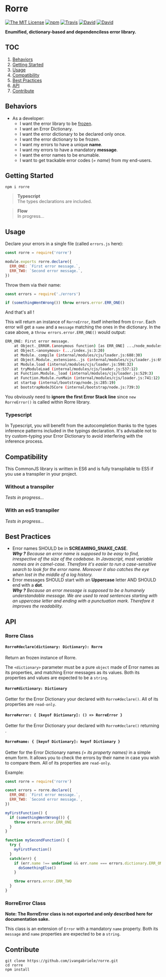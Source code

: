 # Rorre

[![The MIT License](https://img.shields.io/badge/license-MIT-orange.svg?style=flat-square)](http://opensource.org/licenses/MIT)
[![npm](https://img.shields.io/npm/v/rorre.svg?style=flat-square)](https://www.npmjs.com/package/rorre)
[![Travis](https://img.shields.io/travis/ivangabriele/rorre.svg?style=flat-square)](https://travis-ci.org/ivangabriele/rorre)
[![David](https://img.shields.io/david/ivangabriele/rorre.svg?style=flat-square)](https://david-dm.org/ivangabriele/rorre?type=dev)
[![David](https://img.shields.io/david/dev/ivangabriele/rorre.svg?style=flat-square)](https://david-dm.org/ivangabriele/rorre?type=dev)

**Enumified, dictionary-based and dependenciless error library.**

## TOC

1. [Behaviors](#behaviors)
1. [Getting Started](#getting-started)
1. [Usage](#usage)
1. [Compatibility](#compatibility)
1. [Best Practices](#best-practices)
1. [API](#usage)
1. [Contribute](#contribute)

## Behaviors

- As a developer:
  - I want the error library to be [frozen](https://developer.mozilla.org/en-US/docs/Web/JavaScript/Reference/Global_Objects/Object/freeze).
  - I want an Error Dictionary.
  - I want the error dictionary to be declared only once.
  - I want the error dictionary to be frozen.
  - I want my errors to have a unique **name**.
  - I want my errors to have a mandatory **message**.
  - I want the error names to be enumable.
  - I want to get trackable error codes (_= name_) from my end-users.

## Getting Started

```
npm i rorre
```

> **Typescript**<br>
> The types declarations are included.

> **Flow**<br>
> In progress...

## Usage

Declare your errors in a single file (called `errors.js` here):

```js
const rorre = require('rorre')

module.exports rorre.declare({
  ERR_ONE: `First error message.`,
  ERR_TWO: `Second error message.`,
})
```

Throw them via their name:

```js
const errors = require('./errors')

if (somethingWentWrong()) throw errors.error.ERR_ONE()
```

And that's all !

This will return an instance of `RorreError`, itself inherited from `Error`. Each error will get a `name` and a `message` matching the ones in the dictionary. In the case above, a `throw errors.error.ERR_ONE()` would output:

```bash
ERR_ONE: First error message.
    at Object._ERROR.(anonymous function) [as ERR_ONE] .../node_modules/rorre/rorre.js:105:28)
    at Object.<anonymous> (.../index.js:3:20)
    at Module._compile (internal/modules/cjs/loader.js:688:30)
    at Object.Module._extensions..js (internal/modules/cjs/loader.js:699:10)
    at Module.load (internal/modules/cjs/loader.js:598:32)
    at tryModuleLoad (internal/modules/cjs/loader.js:537:12)
    at Function.Module._load (internal/modules/cjs/loader.js:529:3)
    at Function.Module.runMain (internal/modules/cjs/loader.js:741:12)
    at startup (internal/bootstrap/node.js:285:19)
    at bootstrapNodeJSCore (internal/bootstrap/node.js:739:3)
```

You obviously need to **ignore the first Error Stack line** since `new RorreError()` is called within Rorre library.

### Typescript

In Typescript, you will benefit from the autocompletion thanks to the types inference patterns included in the typings declaration. It's advisable not to try custom-typing your Error Dictionary to avoid interfering with the inference process.

## Compatibility

This CommonJS library is written in ES6 and is fully transpilable to ES5 if you use a transpiler in your project.

### Without a transpiler

_Tests in progress..._

### With an es5 transpiler

_Tests in progress..._

## Best Practices

- Error names SHOULD be in **SCREAMING_SNAKE_CASE**.<br>
  _**Why ?** Because an error name is supposed to be easy to find, irrespective of the size of the codebase. In Javascript, most variable names are in camel-case. Therefore it's easier to run a case-sensitive search to look for the error name. Moreover it also catches the eye when lost in the middle of a log history._
- Error messages SHOULD start with an **Uppercase** letter AND SHOULD end with a **dot**.<br>
  _**Why ?** Because an error message is supposed to be a humanely understandable message. We are used to read sentences starting with an uppercase letter and ending with a punctuation mark. Therefore it improves the readability._

## API

### Rorre Class

#### `Rorre#declare(dictionary: Dictionary): Rorre`

Return an frozen instance of Rorre.

The `<dictionary>` parameter must be a pure `object` made of Error names as its properties, and matching Error messages as its values. Both its properties and values are expected to be a `string`.

#### `Rorre#dictionary: Dictionary`

Getter for the Error Dictionary your declared with `Rorre#declare()`. All of its properties are `read-only`.

#### `Rorre#error: { [keyof Dictionary]: () => RorreError }`

Getter for the Error Dictionary your declared with `Rorre#declare()` returning .

#### `Rorre#name: { [keyof Dictionary]: keyof Dictionary }`

Getter for the Error Dictionary names _(= its property names)_ in a simple enum form. It allows you to check the errors by their name in case you wish to compare them. All of its properties are `read-only`.

Example:

```js
const rorre = require('rorre')

const errors = rorre.declare({
  ERR_ONE: `First error message.`,
  ERR_TWO: `Second error message.`,
})

myFirstFunction() {
  if (somethingWentWrong()) {
    throw errors.error.ERR_ONE
  }
}

function mySecondFunction() {
  try {
    myFirstFunction()
  }
  catch(err) {
    if (err.name !== undefined && err.name === errors.dictionary.ERR_ONE) {
      doSomethingElse()
    }

    throw errors.error.ERR_TWO
  }
}
```

### RorreError Class

**Note: The RorreError class is not exported and only described here for documentation sake.**

This class is an extension of `Error` with a mandatory `name` property. Both its `message` and `name` properties are expected to be a `string`.

## Contribute

```
git clone https://github.com/ivangabriele/rorre.git
cd rorre
npm install
```
